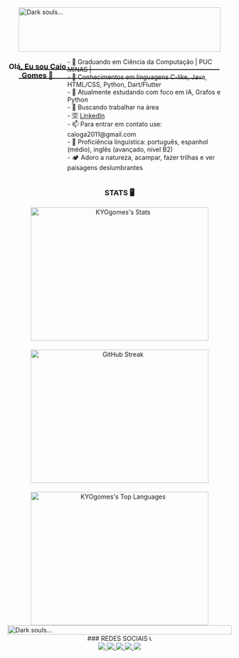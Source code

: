 <div style="display: flex; justify-content: center;">
  <div style="width: 90%;">
    <img src="https://github.com/KYOgomes/AEDS2/blob/main/gifBerserkPixel.gif" alt="Dark souls..." style="width: 100%;">
    <h3>_______________________________________________________________________________________________________________</h3>
  </div>
</div>

<div style="display: flex; justify-content: center;">
  <div align="center">
    <h3>Olá, Eu sou Caio Gomes 👋</h3>
  </div>
  <p>
    - 🔭 Graduando em Ciência da Computação | PUC MINAS |<br>
    - 🌱 Conhecimentos em linguagens C-like, Java, HTML/CSS, Python, Dart/Flutter<br>
    - 🔎 Atualmente estudando com foco em IA, Grafos e Python<br>
    - 👯 Buscando trabalhar na área<br>
    - 🈳 <a href="https://www.linkedin.com/in/caio-gomes-393687299/">LinkedIn</a><br>
    - 📫 Para entrar em contato use: caioga2011@gmail.com<br>
    - 📕 Proficiência linguística: português, espanhol (médio), inglês (avançado, nível B2)<br>
    - 🏕️ Adoro a natureza, acampar, fazer trilhas e ver paisagens deslumbrantes<br>
  </p>
</div>

<div align="center">
  <h3>STATS 🖥️</h3>
  <div style="display: flex; justify-content: center; align-items: center; flex-direction: column;">
    <div style="margin-bottom: 20px;">
      <img src="https://github-readme-stats.vercel.app/api?username=KYOgomes&theme=gotham&show_icons=true&hide_border=false&count_private=true" 
           alt="KYOgomes's Stats" 
           style="width: 400px; height: 300px;">
    </div>
    <div style="margin-bottom: 20px;">
      <img src="https://streak-stats.demolab.com?user=KYOgomes&theme=rose&locale=pt_BR" 
           alt="GitHub Streak" 
           style="width: 400px; height: 300px;">
    </div>
    <div>
      <img src="https://github-readme-stats.vercel.app/api/top-langs/?username=KYOgomes&theme=gotham&show_icons=true&hide_border=false&layout=compact" 
           alt="KYOgomes's Top Languages" 
           style="width: 400px; height: 300px;">
    </div>
  </div>
</div>

<div style="display: flex; justify-content: center;">
  <div style="width: 100%;">
    <img src="https://github.com/KYOgomes/AEDS2/blob/main/gifDarksouls.gif" alt="Dark souls..." style="width: 100%;">
  </div>
</div>
<div align="center">
### REDES SOCIAIS 📞
<div>
<div align="center"> 
  <a href="https://www.youtube.com/channel/UCO0J-MmyIBlgt-lPxfNqYrA/featured" target="_blank">
    <img src="https://img.shields.io/badge/YouTube-FF0000?style=for-the-badge&logo=youtube&logoColor=white">
  </a>
  <a href="https://instagram.com/caiooooo.gomes?igshid=YmMyMTA2M2Y=" target="_blank">
    <img src="https://img.shields.io/badge/-Instagram-%23E4405F?style=for-the-badge&logo=instagram&logoColor=white">
  </a>
  <a href="https://www.twitch.tv/caiogalo9" target="_blank">
    <img src="https://img.shields.io/badge/Twitch-9146FF?style=for-the-badge&logo=twitch&logoColor=white">
  </a>
  <a href="mailto:caioga2011@gmail.com">
    <img src="https://img.shields.io/badge/-Gmail-%23333?style=for-the-badge&logo=gmail&logoColor=white">
  </a>
  <a href="https://www.linkedin.com/in/caio-gomes-393687299" target="_blank">
    <img src="https://img.shields.io/badge/-LinkedIn-%230077B5?style=for-the-badge&logo=linkedin&logoColor=white">
  </a>   
</div>
